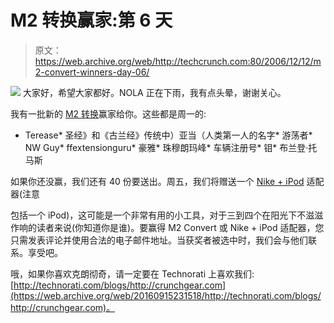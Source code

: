 # M2 转换赢家:第 6 天

> 原文：<https://web.archive.org/web/http://techcrunch.com:80/2006/12/12/m2-convert-winners-day-06/>

![](img/25eb313aee68057fafd6f5eb3b70d6c8.png)
大家好，希望大家都好。NOLA 正在下雨，我有点头晕，谢谢关心。

我有一批新的 [M2 转换](https://web.archive.org/web/20160915231518/http://www.google.com/url?sa=t&ct=res&cd=1&url=http%3A%2F%2Fwww.m2solutionsinc.com%2F&ei=XSh_RYeYNobEwAKfgvVZ&usg=__MRviTK-J3L4RsH7on14JOX4BV3Y=&sig2=nd_4LRlqxofl5PBUCAX8yw)赢家给你。这些都是周一的:

*   Terease*   圣经》和《古兰经》传统中）亚当（人类第一人的名字*   游荡者*   NW Guy*   ffextensionguru*   豪雅*   珠穆朗玛峰*   车辆注册号*   钼*   布兰登·托马斯

如果你还没赢，我们还有 40 份要送出。周五，我们将赠送一个 [Nike + iPod](https://web.archive.org/web/20160915231518/http://crunchgear.com/2006/12/11/reader-response-week-three/) 适配器(注意

包括一个 iPod)，这可能是一个非常有用的小工具，对于三到四个在阳光下不滋滋作响的读者来说(你知道你是谁)。要赢得 M2 Convert 或 Nike + iPod 适配器，您只需发表评论并使用合法的电子邮件地址。当获奖者被选中时，我们会与他们联系。享受吧。

哦，如果你喜欢克朗彻奇，请一定要在 Technorati 上喜欢我们:[http://technorati.com/blogs/http://crunchgear.com](https://web.archive.org/web/20160915231518/http://technorati.com/blogs/http://crunchgear.com)。